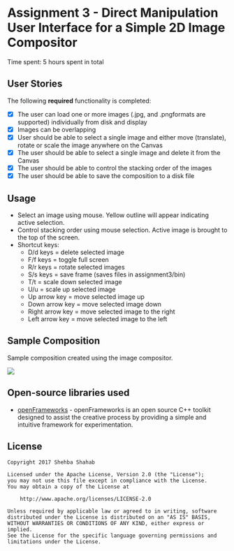 # Assignment 3 - Direct Manipulation User Interface for a Simple 2D Image Compositor  

Time spent: 5 hours spent in total

## User Stories

The following **required** functionality is completed:

* [x] The user can load one or more images (.jpg, and .pngformats are supported) individually from disk and display 
* [x] Images can be overlapping
* [x] User should be able to select a single image and either move (translate), rotate or scale the image anywhere on the Canvas
* [x] The user should be able to select a single image and delete it from the Canvas
* [x] The user should be able to control the stacking order of the images
* [x] The user should be able to save the composition to a disk file

## Usage

* Select an image using mouse. Yellow outline will appear indicating active selection.
* Control stacking order using mouse selection. Active image is brought to the top of the screen.
* Shortcut keys:
  * D/d keys = delete selected image
  * F/f keys = toggle full screen
  * R/r keys = rotate selected images
  * S/s keys = save frame (saves files in assignment3/bin)
  * T/t = scale down selected image
  * U/u = scale up selected image
  * Up arrow key = move selected image up
  * Down arrow key = move selected image down
  * Right arrow key = move selected image to the right
  * Left arrow key = move selected image to the left

## Sample Composition

Sample composition created using the image compositor.

<img src='https://github.com/shehbashahab/CS235-2DDirectManipulationUI/blob/master/bin/data/ExampleComposition.png'/>

## Open-source libraries used

- [openFrameworks](http://openframeworks.cc/) - openFrameworks is an open source C++ toolkit designed to assist the creative process by providing a simple and intuitive framework for experimentation.

## License

    Copyright 2017 Shehba Shahab

    Licensed under the Apache License, Version 2.0 (the "License");
    you may not use this file except in compliance with the License.
    You may obtain a copy of the License at

        http://www.apache.org/licenses/LICENSE-2.0

    Unless required by applicable law or agreed to in writing, software
    distributed under the License is distributed on an "AS IS" BASIS,
    WITHOUT WARRANTIES OR CONDITIONS OF ANY KIND, either express or implied.
    See the License for the specific language governing permissions and
    limitations under the License.
